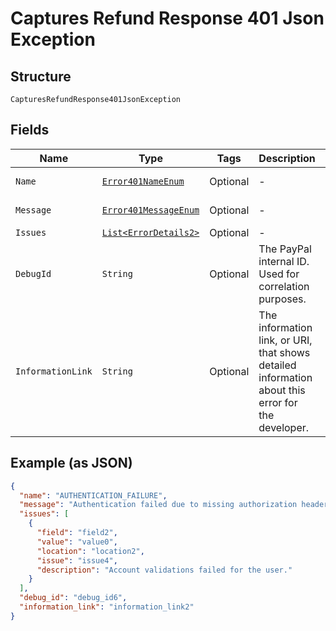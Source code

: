 
# Captures Refund Response 401 Json Exception

## Structure

`CapturesRefundResponse401JsonException`

## Fields

| Name | Type | Tags | Description | Getter | Setter |
|  --- | --- | --- | --- | --- | --- |
| `Name` | [`Error401NameEnum`](../../doc/models/error-401-name-enum.md) | Optional | - | Error401NameEnum getName() | setName(Error401NameEnum name) |
| `Message` | [`Error401MessageEnum`](../../doc/models/error-401-message-enum.md) | Optional | - | Error401MessageEnum getMessageField() | setMessageField(Error401MessageEnum messageField) |
| `Issues` | [`List<ErrorDetails2>`](../../doc/models/error-details-2.md) | Optional | - | List<ErrorDetails2> getIssues() | setIssues(List<ErrorDetails2> issues) |
| `DebugId` | `String` | Optional | The PayPal internal ID. Used for correlation purposes. | String getDebugId() | setDebugId(String debugId) |
| `InformationLink` | `String` | Optional | The information link, or URI, that shows detailed information about this error for the developer. | String getInformationLink() | setInformationLink(String informationLink) |

## Example (as JSON)

```json
{
  "name": "AUTHENTICATION_FAILURE",
  "message": "Authentication failed due to missing authorization header, or invalid authentication credentials.",
  "issues": [
    {
      "field": "field2",
      "value": "value0",
      "location": "location2",
      "issue": "issue4",
      "description": "Account validations failed for the user."
    }
  ],
  "debug_id": "debug_id6",
  "information_link": "information_link2"
}
```


